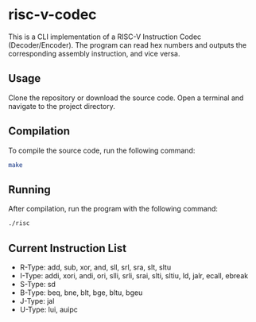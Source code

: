 # risc-v-codec
This is a CLI implementation of a RISC-V Instruction Codec (Decoder/Encoder). The program can read hex numbers and outputs the corresponding assembly instruction, and vice versa.

## Usage
Clone the repository or download the source code.
Open a terminal and navigate to the project directory.

## Compilation
To compile the source code, run the following command:
```bash
make
```

## Running
After compilation, run the program with the following command:
```bash
./risc
```
## Current Instruction List
- R-Type: add, sub, xor, and, sll, srl, sra, slt, sltu
- I-Type: addi, xori, andi, ori, slli, srli, srai, slti, sltiu, ld, jalr, ecall, ebreak
- S-Type: sd
- B-Type: beq, bne, blt, bge, bltu, bgeu
- J-Type: jal
- U-Type: lui, auipc

